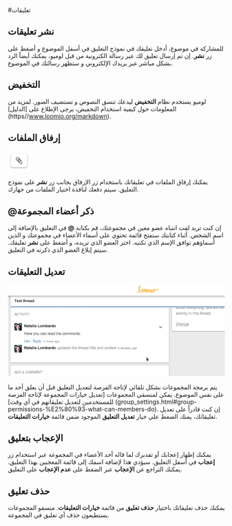 #تعليقات
## نشر تعليقات

للمشاركة في موضوع، أدخل تعليقك في نموذج التعليق في أسفل الموضوع و أضغط على زر **نشر**. إن تم إرسال تعليق لك عبر رسالة الكترونية من قبل لوميو، يمكنك أيضاً الرد بشكل مباشر عبر بريدك الإلكتروني و ستظهر رسالتك في الموضوع. 

##  التخفيض

لوميو يستخدم نظام **التخفيض** ليدعك تنسق النصوص و تستضيف الصور. لمزيد من المعلومات حول كيفية استخدام التخفيض، يرجى الإطلاع على [الدليل] (https//www.loomio.org/markdown).

## إرفاق الملفات

<img class="screenshot" alt="Attachment icon" src="attachment_icon.png" />

يمكنك إرفاق الملفات في تعليقاتك باستخدام زر الإرفاق بجانب زر **نشر** على نموذج التعليق. سيتم دفعك لنافذة اختيار الملفات من جهازك.

## @ذكر أعضاء المجموعة

إن كنت تريد لفت انتباه عضو معين في مجموعتك، قم بكتابة **@** في التعليق بالإضافة إلى اسم الشخص. أثناء كتابتك ستفتح قائمة تحتوي على أسماء الأعضاء في مجموعتك و الذين أسماؤهم توافق الإسم الذي تكتبه. اختر العضو الذي تريده، و أضغط على **نشر** تعليقك. سيتم إبلاغ العضو الذي ذكرته في التعليق.

## تعديل التعليقات

<img class="screenshot" alt="Comment options dropdown" src="edit_comment.gif" />

يتم برمجة المجموعات بشكل تلقائي لإتاحة الفرصة لتعديل التعليق قبل أن يعلق أحد ما على نفس الموضوع. يمكن لمنسقي المجموعات [تعديل خيارات المجموعة لإتاحة الفرصة للمستخدمين لتعديل تعليقاتهم في أي وقت] (group_settings.html#group-permissions-%E2%80%93-what-can-members-do). إن كنت قادراً على تعديل تعليقاتك، يمنك الضغط على خيار **تعديل التعليق** الموجود ضمن قائمة **خيارات التعليقات**.

## الإعجاب بتعليق

يمكنك إظهار إعجابك أو تقديرك لما قاله أحد الأعضاء في المجموعة عبر استخدام زر **إعجاب** في أسفل التعليق. سيؤدي هذا لإضافة اسمك إلى قائمة المعجبين بهذا التعليق. يمكنك التراجع عن **الإعجاب** عبر الضغط على **عدم الإعجاب** على التعليق.

## حذف تعليق

يمكنك حذف تعليقاتك باختيار **حذف تعليق** من قائمة **خيارات التعليقات**. منسقو المجموعات يستطيعون حذف أي تعليق في المجموعة.

